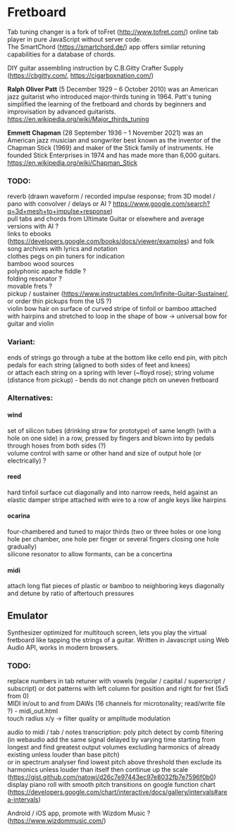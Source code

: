 # Fretboard
Tab tuning changer is a fork of toFret (http://www.tofret.com/) online tab player in pure JavaScript without server code.  
The SmartChord (https://smartchord.de/) app offers similar retuning capabilities for a database of chords.  
  
DIY guitar assembling instruction by C.B.Gitty Crafter Supply (https://cbgitty.com/, https://cigarboxnation.com/)  

**Ralph Oliver Patt** (5 December 1929 – 6 October 2010) was an American jazz guitarist who introduced major-thirds tuning in 1964. 
Patt's tuning simplified the learning of the fretboard and chords by beginners and improvisation by advanced guitarists.  
https://en.wikipedia.org/wiki/Major_thirds_tuning

**Emmett Chapman** (28 September 1936 – 1 November 2021) was an American jazz musician and songwriter best known as the inventor of the Chapman Stick (1969) and maker of the Stick family of instruments. He founded Stick Enterprises in 1974 and has made more than 6,000 guitars.  
https://en.wikipedia.org/wiki/Chapman_Stick

### TODO:
reverb (drawn waveform / recorded impulse response; from 3D model / pano with convolver / delays or AI ? https://www.google.com/search?q=3d+mesh+to+impulse+response)  
pull tabs and chords from Ultimate Guitar or elsewhere and average versions with AI ?  
links to ebooks (https://developers.google.com/books/docs/viewer/examples) and folk song archives with lyrics and notation  
clothes pegs on pin tuners for indication  
bamboo wood sources  
polyphonic apache fiddle ?  
folding resonator ?  
movable frets ?  
pickup / sustainer (https://www.instructables.com/Infinite-Guitar-Sustainer/, or order thin pickups from the US ?)  
violin bow hair on surface of curved stripe of tinfoil or bamboo attached with hairpins and stretched to loop in the shape of bow -> universal bow for guitar and violin  

### Variant:
ends of strings go through a tube at the bottom like cello end pin, with pitch pedals for each string (aligned to both sides of feet and knees)  
or attach each string on a spring with lever (~floyd rose); string volume (distance from pickup) - bends do not change pitch on uneven fretboard  

### Alternatives:
#### wind
set of silicon tubes (drinking straw for prototype) of same length (with a hole on one side) in a row, pressed by fingers and blown into by pedals through hoses from both sides (?)  
volume control with same or other hand and size of output hole (or electrically) ?  
  
#### reed
hard tinfoil surface cut diagonally and into narrow reeds, held against an elastic damper stripe attached with wire to a row of angle keys like hairpins  
  
#### ocarina
four-chambered and tuned to major thirds (two or three holes or one long hole per chamber, one hole per finger or several fingers closing one hole gradually)  
silicone resonator to allow formants, can be a concertina  
  
#### midi
attach long flat pieces of plastic or bamboo to neighboring keys diagonally and detune by ratio of aftertouch pressures  

## Emulator
Synthesizer optimized for multitouch screen, lets you play the virtual fretboard like tapping the strings of a guitar.
Written in Javascript using Web Audio API, works in modern browsers.

### TODO:
replace numbers in tab retuner with vowels (regular / capital / superscript / subscript) or dot patterns with left column for position and right for fret (5x5 from 0)  
MIDI in/out to and from DAWs (16 channels for microtonality; read/write file ?) - midi_out.html  
touch radius x/y -> filter quality or amplitude modulation  
  
audio to midi / tab / notes transcription: poly pitch detect by comb filtering (in webaudio add the same signal delayed by varying time starting from longest and find greatest output volumes excluding harmonics of already existing unless louder than base pitch)  
or in spectrum analyser find lowest pitch above threshold then exclude its harmonics unless louder than itself then continue up the scale  
(https://gist.github.com/natowi/d26c7e97443ec97e8032fb7e7596f0b0)  
display piano roll with smooth pitch transitions on google function chart (https://developers.google.com/chart/interactive/docs/gallery/intervals#area-intervals)  
  
Android / iOS app, promote with Wizdom Music ? (https://www.wizdommusic.com/)
